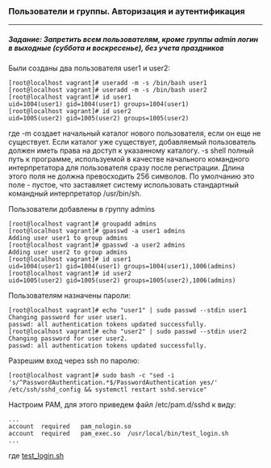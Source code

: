 
### Пользователи и группы. Авторизация и аутентификация 
___
##### Задание: Запретить всем пользователям, кроме группы admin логин в выходные (суббота и воскресенье), без учета праздников

Были созданы два пользователя user1 и user2:
```
[root@localhost vagrant]# useradd -m -s /bin/bash user1
[root@localhost vagrant]# useradd -m -s /bin/bash user2
[root@localhost vagrant]# id user1
uid=1004(user1) gid=1004(user1) groups=1004(user1)
[root@localhost vagrant]# id user2
uid=1005(user2) gid=1005(user2) groups=1005(user2)
```
где -m 	создает начальный каталог нового пользователя, если он еще не существует. Если каталог уже существует, добавляемый пользователь должен иметь права на доступ к указанному каталогу.
-s shell 	полный путь к программе, используемой в качестве начального командного интерпретатора для пользователя сразу после регистрации. Длина этого поля не должна превосходить 256 символов. По умолчанию это поле - пустое, что заставляет систему использовать стандартный командный интерпретатор /usr/bin/sh. 

Пользователи добавлены в группу admins
```
[root@localhost vagrant]# groupadd admins
[root@localhost vagrant]# gpasswd -a user1 admins
Adding user user1 to group admins
[root@localhost vagrant]# gpasswd -a user2 admins
Adding user user2 to group admins
[root@localhost vagrant]# id user1
uid=1004(user1) gid=1004(user1) groups=1004(user1),1006(admins)
[root@localhost vagrant]# id user2
uid=1005(user2) gid=1005(user2) groups=1005(user2),1006(admins)
```

Пользователям назначены пароли:
```
[root@localhost vagrant]# echo "user1" | sudo passwd --stdin user1
Changing password for user user1.
passwd: all authentication tokens updated successfully.
[root@localhost vagrant]# echo "user2" | sudo passwd --stdin user2
Changing password for user user2.
passwd: all authentication tokens updated successfully.
```

Разрешим вход через ssh по паролю:
```
[root@localhost vagrant]# sudo bash -c "sed -i 's/^PasswordAuthentication.*$/PasswordAuthentication yes/' /etc/ssh/sshd_config && systemctl restart sshd.service"
```
Настроим PAM, для этого приведем файл /etc/pam.d/sshd к виду:
```
...
account  required   pam_nologin.so
account  required   pam_exec.so  /usr/local/bin/test_login.sh
...
```
где [test_login.sh](https://github.com/awesomenmi/pam/blob/master/test_login.sh)
